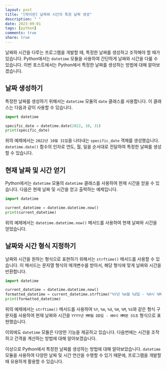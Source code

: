 ```yaml
---
layout: post
title: "[파이썬] 날짜와 시간의 특정 날짜 생성"
description: " "
date: 2023-09-01
tags: [python]
comments: true
share: true
---
```


날짜와 시간을 다루는 프로그램을 개발할 때, 특정한 날짜를 생성하고 조작해야 할 때가 있습니다. Python에서는 `datetime` 모듈을 사용하여 간단하게 날짜와 시간을 다룰 수 있습니다. 이번 포스트에서는 Python에서 특정한 날짜를 생성하는 방법에 대해 알아보겠습니다.

## 날짜 생성하기

특정한 날짜를 생성하기 위해서는 `datetime` 모듈의 `date` 클래스를 사용합니다. 이 클래스는 다음과 같이 사용할 수 있습니다.

```python
import datetime

specific_date = datetime.date(2022, 10, 31)
print(specific_date)
```

위의 예제에서는 `2022년 10월 31일`을 나타내는 `specific_date` 객체를 생성했습니다. `datetime.date()` 함수의 인자로 연도, 월, 일을 순서대로 전달하여 특정한 날짜를 생성할 수 있습니다.

## 현재 날짜 및 시간 얻기

Python에서는 `datetime` 모듈의 `datetime` 클래스를 사용하여 현재 시간을 얻을 수 있습니다. 다음은 현재 날짜 및 시간을 얻고 출력하는 예제입니다.

```python
import datetime

current_datetime = datetime.datetime.now()
print(current_datetime)
```

위의 예제에서는 `datetime.datetime.now()` 메서드를 사용하여 현재 날짜와 시간을 얻었습니다.

## 날짜와 시간 형식 지정하기

날짜와 시간을 원하는 형식으로 표현하기 위해서는 `strftime()` 메서드를 사용할 수 있습니다. 이 메서드는 문자열 형식의 매개변수를 받아서, 해당 형식에 맞게 날짜와 시간을 반환합니다.

```python
import datetime

current_datetime = datetime.datetime.now()
formatted_datetime = current_datetime.strftime("%Y년 %m월 %d일 - %H시 %M분 %S초")
print(formatted_datetime)
```

위의 예제에서는 `strftime()` 메서드를 사용하여 `%Y`, `%m`, `%d`, `%H`, `%M`, `%S`와 같은 형식 구문자를 사용하여 현재 날짜와 시간을 `YYYY년 MM월 DD일 - HH시 MM분 SS초` 형식으로 표현했습니다.

이외에도 `datetime` 모듈은 다양한 기능을 제공하고 있습니다. 다음번에는 시간을 조작하고 간격을 계산하는 방법에 대해 알아보겠습니다.

이상으로 Python에서 특정한 날짜를 생성하는 방법에 대해 알아보았습니다. `datetime` 모듈을 사용하여 다양한 날짜 및 시간 연산을 수행할 수 있기 때문에, 프로그램을 개발할 때 유용하게 활용할 수 있습니다.